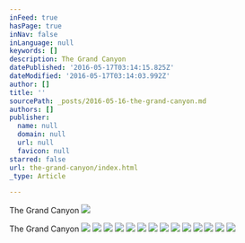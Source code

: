 ```yaml
---
inFeed: true
hasPage: true
inNav: false
inLanguage: null
keywords: []
description: The Grand Canyon
datePublished: '2016-05-17T03:14:15.825Z'
dateModified: '2016-05-17T03:14:03.992Z'
author: []
title: ''
sourcePath: _posts/2016-05-16-the-grand-canyon.md
authors: []
publisher:
  name: null
  domain: null
  url: null
  favicon: null
starred: false
url: the-grand-canyon/index.html
_type: Article

---
```

The Grand Canyon ![](https://the-grid-user-content.s3-us-west-2.amazonaws.com/5230b767-7476-4bf2-aafe-b43e8e1899d9.jpg)

The Grand Canyon
![](https://the-grid-user-content.s3-us-west-2.amazonaws.com/8192b048-cb50-4d98-a58a-208aafca310e.jpg)
![](https://the-grid-user-content.s3-us-west-2.amazonaws.com/26678b89-82ac-42e7-9112-e4aba3814623.jpg)
![](https://the-grid-user-content.s3-us-west-2.amazonaws.com/0b24ea78-5bc7-4f69-8dce-7390d3f32f82.jpg)
![](https://the-grid-user-content.s3-us-west-2.amazonaws.com/fb10c946-7609-470c-acfe-01c2126abd1d.jpg)
![](https://the-grid-user-content.s3-us-west-2.amazonaws.com/1302334f-ba85-4740-b465-004b16475430.jpg)
![](https://the-grid-user-content.s3-us-west-2.amazonaws.com/c46dbd83-0892-43ce-81ed-09b2701b4a00.jpg)
![](https://the-grid-user-content.s3-us-west-2.amazonaws.com/8b8e4dae-a85d-418a-99d1-d2e390a53b0b.jpg)
![](https://the-grid-user-content.s3-us-west-2.amazonaws.com/14989c16-36ca-4bf6-a488-a55494fa781a.jpg)
![](https://the-grid-user-content.s3-us-west-2.amazonaws.com/4c7f37a0-9203-4b56-9249-e5459e59f912.jpg)
![](https://the-grid-user-content.s3-us-west-2.amazonaws.com/0b6141fb-dc7b-4c08-bcd7-b0f851d0067c.jpg)
![](https://the-grid-user-content.s3-us-west-2.amazonaws.com/04d7818d-7a76-45ce-a5ae-0a6ec9db2d01.jpg)
![](https://the-grid-user-content.s3-us-west-2.amazonaws.com/8c9e2aba-266a-4c19-9c65-546e234d0e14.jpg)
![](https://the-grid-user-content.s3-us-west-2.amazonaws.com/9200845e-3969-4cd7-884b-c21b043466a2.jpg)
![](https://the-grid-user-content.s3-us-west-2.amazonaws.com/619a0d81-0ac5-49ba-93da-122e8631bf25.jpg)
